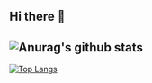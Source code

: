 ## Hi there 👋

![Anurag's github stats](https://github-readme-stats.vercel.app/api?username=Michaelsr)
---
[![Top Langs](https://github-readme-stats.vercel.app/api/top-langs/?username=Michaelsr)](https://github.com/Michaelsr/github-readme-stats)

<!--
**Michaelsr/Michaelsr** is a ✨ _special_ ✨ repository because its `README.md` (this file) appears on your GitHub profile.

Here are some ideas to get you started:

- 🔭 I’m currently working on ...
- 🌱 I’m currently learning ...
- 👯 I’m looking to collaborate on ...
- 🤔 I’m looking for help with ...
- 💬 Ask me about ...
- 📫 How to reach me: ...
- 😄 Pronouns: ...
- ⚡ Fun fact: ...
-->
